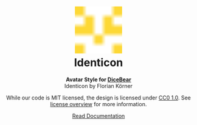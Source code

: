 <h1 align="center"><img src="./tests/svg/0.svg" width="124" /> <br />Identicon</h1>
<p align="center">
  <strong>Avatar Style for <a href="https://dicebear.com/">DiceBear</a></strong><br />
  Identicon
  by Florian Körner
</p>

<p align="center">
  While our code is MIT licensed, the design is licensed under
  <a href="https://creativecommons.org/publicdomain/zero/1.0/">CC0 1.0</a>.
  See <a href="https://dicebear.com/licenses">license overview</a> for more information.
</p>

<p align="center">
  <a href="https://dicebear.com/styles/identicon">
    Read Documentation
  </a>
</p>
